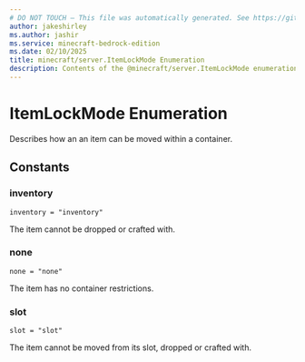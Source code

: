 ```yaml
---
# DO NOT TOUCH — This file was automatically generated. See https://github.com/mojang/minecraftapidocsgenerator to modify descriptions, examples, etc.
author: jakeshirley
ms.author: jashir
ms.service: minecraft-bedrock-edition
ms.date: 02/10/2025
title: minecraft/server.ItemLockMode Enumeration
description: Contents of the @minecraft/server.ItemLockMode enumeration.
---
```

# ItemLockMode Enumeration

Describes how an an item can be moved within a container.

## Constants
### **inventory**
`inventory = "inventory"`

The item cannot be dropped or crafted with.
### **none**
`none = "none"`

The item has no container restrictions.
### **slot**
`slot = "slot"`

The item cannot be moved from its slot, dropped or crafted with.
